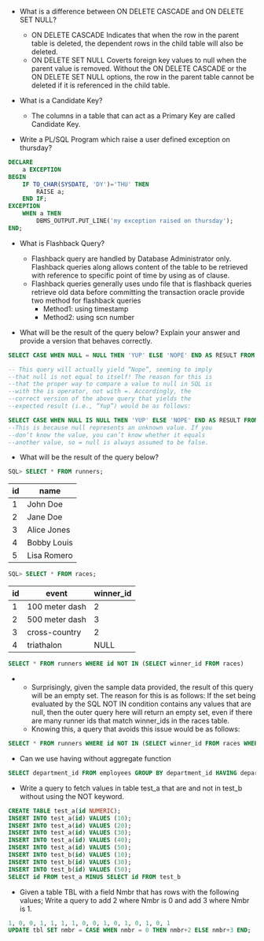 - What is a difference between ON DELETE CASCADE and ON DELETE SET NULL?

  - ON DELETE CASCADE Indicates that when the row in the parent table is deleted, the dependent rows in the child table will also be deleted.
  - ON DELETE SET NULL Coverts foreign key values to null when the parent value is removed. Without the ON DELETE CASCADE or the ON DELETE SET NULL options, the row in the parent table cannot be deleted if it is referenced in the child table.

- What is a Candidate Key?

  - The columns in a table that can act as a Primary Key are called Candidate Key.

- Write a PL/SQL Program which raise a user defined exception on thursday?

```sql
DECLARE
    a EXCEPTION
BEGIN
    IF TO_CHAR(SYSDATE, 'DY')='THU' THEN
        RAISE a;
    END IF;
EXCEPTION
    WHEN a THEN
        DBMS_OUTPUT.PUT_LINE('my exception raised on thursday');
END;
```

- What is Flashback Query?

  - Flashback query are handled by Database Administrator only. Flashback queries along allows content of the table to be retrieved with reference to specific point of time by using as of clause.
  - Flashback queries generally uses undo file that is flashback queries retrieve old data before committing the transaction oracle provide two method for flashback queries
    - Method1: using timestamp
    - Method2: using scn number

- What will be the result of the query below? Explain your answer and provide a version that behaves correctly.

```sql
SELECT CASE WHEN NULL = NULL THEN 'YUP' ELSE 'NOPE' END AS RESULT FROM DUAL;

-- This query will actually yield “Nope”, seeming to imply
--that null is not equal to itself! The reason for this is
--that the proper way to compare a value to null in SQL is
--with the is operator, not with =. Accordingly, the
--correct version of the above query that yields the
--expected result (i.e., “Yup”) would be as follows:
```

```sql
SELECT CASE WHEN NULL IS NULL THEN 'YUP' ELSE 'NOPE' END AS RESULT FROM DUAL;
--This is because null represents an unknown value. If you
--don’t know the value, you can’t know whether it equals
--another value, so = null is always assumed to be false.

```

- What will be the result of the query below?

```sql
SQL> SELECT * FROM runners;
```

| id  | name        |
| --- | ----------- |
| 1   | John Doe    |
| 2   | Jane Doe    |
| 3   | Alice Jones |
| 4   | Bobby Louis |
| 5   | Lisa Romero |

```sql
SQL> SELECT * FROM races;
```

| id  | event          | winner_id |
| --- | -------------- | --------- |
| 1   | 100 meter dash | 2         |
| 2   | 500 meter dash | 3         |
| 3   | cross-country  | 2         |
| 4   | triathalon     | NULL      |

```sql
SELECT * FROM runners WHERE id NOT IN (SELECT winner_id FROM races)
```

- - Surprisingly, given the sample data provided, the result of this query will be an empty set. The reason for this is as follows: If the set being evaluated by the SQL NOT IN condition contains any values that are null, then the outer query here will return an empty set, even if there are many runner ids that match winner_ids in the races table.
  - Knowing this, a query that avoids this issue would be as follows:

```sql
SELECT * FROM runners WHERE id NOT IN (SELECT winner_id FROM races WHERE winner_id IS NOT null)
```

- Can we use having without aggregate function

```sql
SELECT department_id FROM employees GROUP BY department_id HAVING department_id IN (60,50)
```

- Write a query to fetch values in table test_a that are and not in test_b without using the NOT keyword.

```sql
CREATE TABLE test_a(id NUMERIC);
INSERT INTO test_a(id) VALUES (10);
INSERT INTO test_a(id) VALUES (20);
INSERT INTO test_a(id) VALUES (30);
INSERT INTO test_a(id) VALUES (40);
INSERT INTO test_a(id) VALUES (50);
INSERT INTO test_b(id) VALUES (10);
INSERT INTO test_b(id) VALUES (30);
INSERT INTO test_b(id) VALUES (50);
SELECT id FROM test_a MINUS SELECT id FROM test_b
```

- Given a table TBL with a field Nmbr that has rows with the following values; Write a query to add 2 where Nmbr is 0 and add 3 where Nmbr is 1.

```sql
1, 0, 0, 1, 1, 1, 1, 0, 0, 1, 0, 1, 0, 1, 0, 1
UPDATE tbl SET nmbr = CASE WHEN nmbr = 0 THEN nmbr+2 ELSE nmbr+3 END;
```
